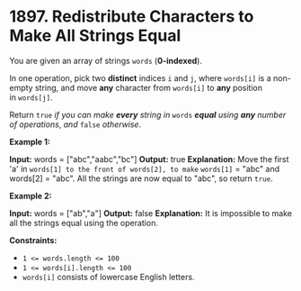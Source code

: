 # 1897. Redistribute Characters to Make All Strings Equal 

You are given an array of strings `words` (**0-indexed**).

In one operation, pick two **distinct** indices `i` and `j`, where `words[i]` is a non-empty string, and move **any** character from `words[i]` to **any** position in `words[j]`.

Return `true` _if you can make **every** string in_ `words` _**equal** using **any** number of operations_, _and_ `false` _otherwise_.

**Example 1:**

**Input:** words = ["abc","aabc","bc"]
**Output:** true
**Explanation:** Move the first 'a' in `words[1] to the front of words[2], to make` `words[1]` = "abc" and words[2] = "abc".
All the strings are now equal to "abc", so return `true`.

**Example 2:**

**Input:** words = ["ab","a"]
**Output:** false
**Explanation:** It is impossible to make all the strings equal using the operation.

**Constraints:**

- `1 <= words.length <= 100`
- `1 <= words[i].length <= 100`
- `words[i]` consists of lowercase English letters.